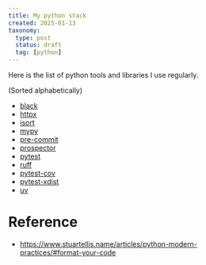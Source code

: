 ```yaml
---
title: My python stack
created: 2025-01-13
taxonomy:
  type: post
  status: draft
  tag: [python]
---
```


Here is the list of python tools and libraries I use regularly.

(Sorted alphabetically)
* [black](https://github.com/psf/black)
* [httpx](https://www.python-httpx.org/)
* [isort](https://github.com/timothycrosley/isort)
*  [mypy](https://github.com/python/mypy)
* [pre-commit](https://pre-commit.com/)
* [prospector](https://github.com/PyCQA/prospector)
*  [pytest](https://github.com/pytest-dev/pytest)
* [ruff](https://docs.astral.sh/ruff/)
* [pytest-cov](https://pytest-cov.readthedocs.io/en/latest/)
* [pytest-xdist](https://pytest-xdist.readthedocs.io/en/stable/)
* [uv](https://docs.astral.sh/uv/)

# Reference
* https://www.stuartellis.name/articles/python-modern-practices/#format-your-code